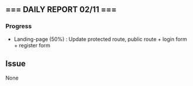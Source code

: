 ## === DAILY REPORT 02/11 ===

### Progress

  - Landing-page (50%) : Update protected route, public route + login form + register form

## Issue

None
